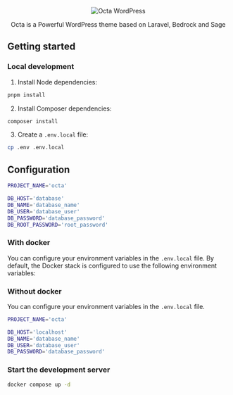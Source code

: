 <p align="center">
<img src="https://static.inrage.fr/octa/octa-wordpress.jpg" alt="Octa WordPress" />
</p>

<p align="center">
  Octa is a Powerful WordPress theme based on Laravel, Bedrock and Sage
</p>

## Getting started

### Local development

1. Install Node dependencies:

```bash
pnpm install

```

2. Install Composer dependencies:

```bash
composer install
```

3. Create a `.env.local` file:

```bash
cp .env .env.local
```

## Configuration

```bash
PROJECT_NAME='octa'

DB_HOST='database'
DB_NAME='database_name'
DB_USER='database_user'
DB_PASSWORD='database_password'
DB_ROOT_PASSWORD='root_password'
```

### With docker

You can configure your environment variables in the `.env.local` file. By default, the Docker stack is configured to use the following environment variables:

### Without docker

You can configure your environment variables in the `.env.local` file.

```bash
PROJECT_NAME='octa'

DB_HOST='localhost'
DB_NAME='database_name'
DB_USER='database_user'
DB_PASSWORD='database_password'
```

### Start the development server

```bash
docker compose up -d
```
